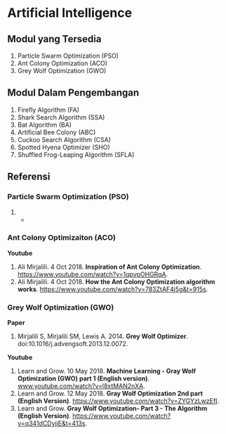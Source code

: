 # Artificial Intelligence
## Modul yang Tersedia
1. Particle Swarm Optimization (PSO)
2. Ant Colony Optimization (ACO)
3. Grey Wolf Optimization (GWO) 

## Modul Dalam Pengembangan
1. Firefly Algorithm (FA)
2. Shark Search Algorithm (SSA)
3. Bat Algorithm (BA)
4. Artificial Bee Colony (ABC)
5. Cuckoo Search Algorithm (CSA)
6. Spotted Hyena Optimizer (SHO)
7. Shuffled Frog-Leaping Algorithm (SFLA) 

## Referensi
### Particle Swarm Optimization (PSO)
1. -

### Ant Colony Optimizaiton (ACO)
**Youtube**
1. Ali Mirjalili. 4 Oct 2018. **Inspiration of Ant Colony Optimization**. https://www.youtube.com/watch?v=1qpvpOHGRqA.
2. Ali Mirjalili. 4 Oct 2018. **How the Ant Colony Optimization algorithm works**. https://www.youtube.com/watch?v=783ZtAF4j5g&t=915s.

### Grey Wolf Optimization (GWO)
**Paper**
1. Mirjalili S, Mirjalili SM, Lewis A. 2014. **Grey Wolf Optimizer**. doi:10.1016/j.advengsoft.2013.12.0072.

**Youtube**
1. Learn and Grow. 10 May 2018. **Machine Learning - Gray Wolf Optimization (GWO) part 1 (English version)**. www.youtube.com/watch?v=l8xtMAN2nXA.
2. Learn and Grow. 12 May 2018. **Gray Wolf Optimization 2nd part (English Version)**. https://www.youtube.com/watch?v=ZYGYzLwzEfI.
3. Learn and Grow. **Gray Wolf Optimization- Part 3 - The Algorithm (English Version)**. https://www.youtube.com/watch?v=q341dCDyjiE&t=413s.
